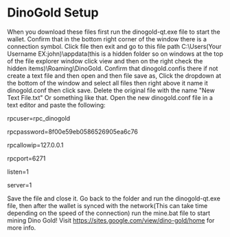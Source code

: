 # DinoGold Setup
When you download these files first run the dinogold-qt.exe file to start the wallet. Confirm that in the bottom right corner of the window
there is a connection symbol. Click file then exit and go to this file path C:\Users\(Your Username EX:john)\appdata(this is a hidden 
folder so on windows at the top of the file explorer window click view and then on the right check the hidden items)\Roaming\DinoGold. 
Confirm that dinogold.confis there if not create a text file and then open and then file save as, Click the dropdown at the bottom of the 
window and select all files then right above it name it dinogold.conf then click save. Delete the original file with the name 
"New Text File.txt" Or something like that. Open the new dinogold.conf file in a text editor and paste the following:

rpcuser=rpc_dinogold

rpcpassword=8f00e59eb0586526905ea6c76

rpcallowip=127.0.0.1

rpcport=6271

listen=1

server=1

Save the file and close it. Go back to the folder and run the dinogold-qt.exe file, then after the wallet is synced with the network(This 
can take time depending on the speed of the connection) run the mine.bat file to start mining Dino Gold!
Visit https://sites.google.com/view/dino-gold/home for more info.
